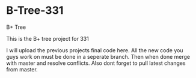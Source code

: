 # B-Tree-331
B+ Tree

This is the B+ tree project for 331

I will upload the previous projects final code here.
All the new code you guys work on must be done in a seperate branch.
Then when done merge with master and resolve conflicts.
Also dont forget to pull latest changes from master.